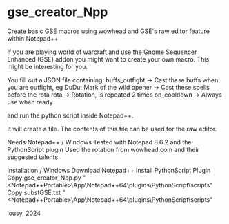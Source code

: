 # gse_creator_Npp
Create basic GSE macros using wowhead and GSE's raw editor feature within Notepad++

 If you are playing world of warcraft and use the Gnome Sequencer Enhanced (GSE) addon
 you might want to create your own macro. This might be interesting for you.

 You fill out a JSON file containing:
  buffs_outfight -> Cast these buffs when you are outfight, eg DuDu: Mark of the wild
  opener         -> Cast these spells before the rota
  rota           -> Rotation, is repeated 2 times
  on_cooldown    -> Always use when ready

 and run the python script inside Notepad++.

 It will create a file. The contents of this file can be used for the raw editor.

 Needs Notepad++ / Windows
 Tested with Notepad 8.6.2 and the PythonScript plugin
 Used the rotation from wowhead.com and their suggested talents

 Installation / Windows
   Download Notepad++
   Install PythonScript Plugin
   Copy gse_creator_Npp.py "<Notepad++Portable>\App\Notepad++64\plugins\PythonScript\scripts"
   Copy substGSE.txt       "<Notepad++Portable>\App\Notepad++64\plugins\PythonScript\scripts"

lousy, 2024
